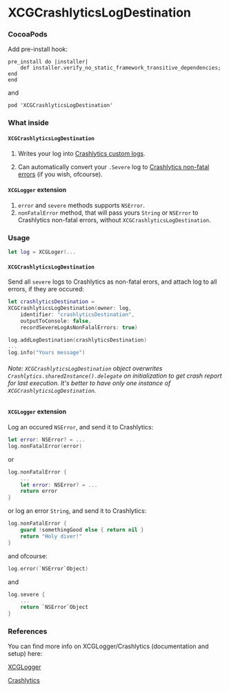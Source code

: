 # XCGCrashlyticsLogDestination

### CocoaPods
Add pre-install hook:

```
pre_install do |installer|
	def installer.verify_no_static_framework_transitive_dependencies; end
end
```
and

```
pod 'XCGCrashlyticsLogDestination'
```

### What inside
#### `XCGCrashlyticsLogDestination`
1. Writes your log into [Crashlytics custom logs](https://docs.fabric.io/apple/crashlytics/enhanced-reports.html#custom-logs).

2. Can automatically convert your `.Severe` log to [Crashlytics non-fatal errors](https://docs.fabric.io/apple/crashlytics/logged-errors.html) (if you wish, ofcourse).

#### `XCGLogger` extension
1. `error` and `severe` methods supports `NSError`.
2. `nonFatalError` method, that will pass yours `String` or `NSError` to Crashlytics non-fatal errors, without `XCGCrashlyticsLogDestination`.

### Usage
```swift
let log = XCGLoger(...
```
#### `XCGCrashlyticsLogDestination`
Send all `severe` logs to Crashlytics as non-fatal erors, and attach log to all errors, if they are occured:

```swift
let crashlyticsDestination = 
XCGCrashlyticsLogDestination(owner: log, 
	identifier: "crashlyticsDestination", 
	outputToConsole: false,
	recordSevereLogAsNonFalalErrors: true)

log.addLogDestination(crashlyticsDestination)
...
log.info("Yours message")
```

###### Note: `XCGCrashlyticsLogDestination` object overwrites `Crashlytics.sharedInstance().delegate` on initialization to get crash report for last execution. It's better to have only one instance of `XCGCrashlyticsLogDestination`.

#### `XCGLogger` extension
Log an occured `NSError`, and send it to Crashlytics:

```swift
let error: NSError? = ...
log.nonFatalError(error)
``` 
or 

```swift
log.nonFatalError {
	...
	let error: NSError? = ...
	return error
}
```
or log an error `String`, and send it to Crashlytics:

```swift
log.nonFatalError {
	guard !somethingGood else { return nil }
	return "Holy diver!"
}
```
and ofcourse:

```swift
log.error(`NSError`Object)
```
and

```swift
log.severe {
	...
	return `NSError`Object
}
```


### References

You can find more info on XCGLogger/Crashlytics (documentation and setup) here:

[XCGLogger](https://github.com/DaveWoodCom/XCGLogger)

[Crashlytics](https://docs.fabric.io/apple/crashlytics/overview.html)
